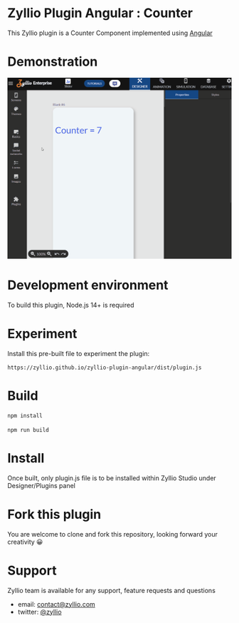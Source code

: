 # Zyllio Plugin Angular : Counter

This Zyllio plugin is a Counter Component implemented using [Angular](https://angular.io/)

# Demonstration

<img src="./snapshots/demo.gif">

# Development environment

To build this plugin, Node.js 14+ is required

# Experiment

Install this pre-built file to experiment the plugin:
```
https://zyllio.github.io/zyllio-plugin-angular/dist/plugin.js
```

# Build

```shell
npm install

npm run build
```

# Install

Once built, only plugin.js file is to be installed within Zyllio Studio under Designer/Plugins panel

# Fork this plugin

You are welcome to clone and fork this repository, looking forward your creativity 😀

# Support

Zyllio team is available for any support, feature requests and questions

- email: contact@zyllio.com
- twitter: [@zyllio](https://twitter.com/zyllio)